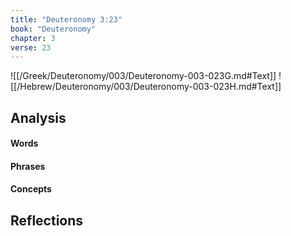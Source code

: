 ```yaml
---
title: "Deuteronomy 3:23"
book: "Deuteronomy"
chapter: 3
verse: 23
---
```

![[/Greek/Deuteronomy/003/Deuteronomy-003-023G.md#Text]]
![[/Hebrew/Deuteronomy/003/Deuteronomy-003-023H.md#Text]]

## Analysis

#### Words

#### Phrases

#### Concepts

## Reflections
